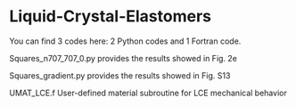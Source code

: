 # Liquid-Crystal-Elastomers

You can find 3 codes here: 2 Python codes and 1 Fortran code.

Squares_n707_707_0.py provides the results showed in Fig. 2e

Squares_gradient.py provides the results showed in Fig. S13

UMAT_LCE.f User-defined material subroutine for LCE mechanical behavior
